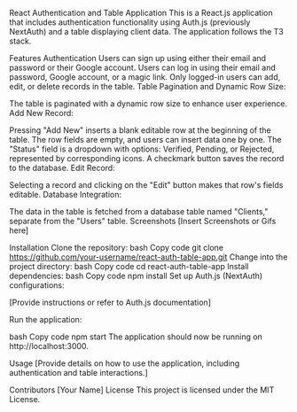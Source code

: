 
React Authentication and Table Application
This is a React.js application that includes authentication functionality using Auth.js (previously NextAuth) and a table displaying client data. The application follows the T3 stack.

Features
Authentication
Users can sign up using either their email and password or their Google account.
Users can log in using their email and password, Google account, or a magic link.
Only logged-in users can add, edit, or delete records in the table.
Table
Pagination and Dynamic Row Size:

The table is paginated with a dynamic row size to enhance user experience.
Add New Record:

Pressing "Add New" inserts a blank editable row at the beginning of the table.
The row fields are empty, and users can insert data one by one.
The "Status" field is a dropdown with options: Verified, Pending, or Rejected, represented by corresponding icons.
A checkmark button saves the record to the database.
Edit Record:

Selecting a record and clicking on the "Edit" button makes that row's fields editable.
Database Integration:

The data in the table is fetched from a database table named "Clients," separate from the "Users" table.
Screenshots
[Insert Screenshots or Gifs here]

Installation
Clone the repository:
bash
Copy code
git clone https://github.com/your-username/react-auth-table-app.git
Change into the project directory:
bash
Copy code
cd react-auth-table-app
Install dependencies:
bash
Copy code
npm install
Set up Auth.js (NextAuth) configurations:

[Provide instructions or refer to Auth.js documentation]

Run the application:

bash
Copy code
npm start
The application should now be running on http://localhost:3000.

Usage
[Provide details on how to use the application, including authentication and table interactions.]

Contributors
[Your Name]
License
This project is licensed under the MIT License.
